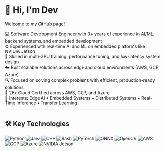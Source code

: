 # 👋 Hi, I'm Dev  
Welcome to my GitHub page!

💻 Software Development Engineer with 3+ years of experience in AI/ML, backend systems, and embedded development  
⚙️ Experienced with real-time AI and ML on embedded platforms like NVIDIA Jetson   
🚀 Skilled in multi-GPU training, performance tuning, and low-latency system design  
☁️ Built scalable solutions across edge and cloud environments (AWS, GCP, Azure)  
🔍 Focused on solving complex problems with efficient, production-ready solutions  
📜 26x Cloud Certified across AWS, GCP, and Azure  
🔧 Interests: Edge AI • Embedded Systems • Distributed Systems • Real-Time Inference • Transfer Learning  


---

## 🛠️ Key Technologies

![Python](https://img.shields.io/badge/-Python-3776AB?style=flat&logo=python&logoColor=white)
![Java](https://img.shields.io/badge/-Java-007396?style=flat&logo=java&logoColor=white)
![C++](https://img.shields.io/badge/-C++-00599C?style=flat&logo=c%2B%2B&logoColor=white)
![Bash](https://img.shields.io/badge/-Bash-4EAA25?style=flat&logo=gnu-bash&logoColor=white)
![PyTorch](https://img.shields.io/badge/-PyTorch-EE4C2C?style=flat&logo=pytorch&logoColor=white)
![ONNX](https://img.shields.io/badge/-ONNX-005CED?style=flat&logo=onnx&logoColor=white)
![OpenCV](https://img.shields.io/badge/-OpenCV-5C3EE8?style=flat&logo=opencv&logoColor=white)
![AWS](https://img.shields.io/badge/-AWS-232F3E?style=flat&logo=amazon-aws&logoColor=white)
![GCP](https://img.shields.io/badge/-GCP-4285F4?style=flat&logo=google-cloud&logoColor=white)
![Azure](https://img.shields.io/badge/-Azure-0078D4?style=flat&logo=microsoft-azure&logoColor=white)
![NVIDIA Jetson](https://img.shields.io/badge/-Jetson%20TX2-76B900?style=flat&logo=nvidia&logoColor=white)

